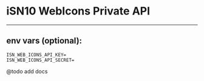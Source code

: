 # iSN10 WebIcons Private API

---

## env vars (optional):


```
ISN_WEB_ICONS_API_KEY=
ISN_WEB_ICONS_API_SECRET=
```

@todo add docs
